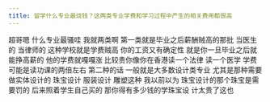 ```yaml
---
title: 留学什么专业最烧钱？这两类专业学费和学习过程中产生的相关费用都很高
---
```

超哥嗯
什么专业最骚哇
我就两类啊
第一类就是毕业之后薪酬贼高的那批
当医生的
当律师的
这种学校就是学费贼高
你的工资又有确定性
就是你一旦毕业之后就能挣高薪的
他的学费就嘎嘎涨
比较贵你像你在香港读一个法律
读一个医学
学费可能是读功课的两倍左右
第二种的话
一般就是大多数设计类专业
尤其是那种需要做实体设计的
珠宝设计
服装设计
雕塑这种
我以前以为
珠宝设计的那个珠宝是需要罚的
后来照着学生自己买的
那你得有多少钱的学珠宝设
计太贵了这也
